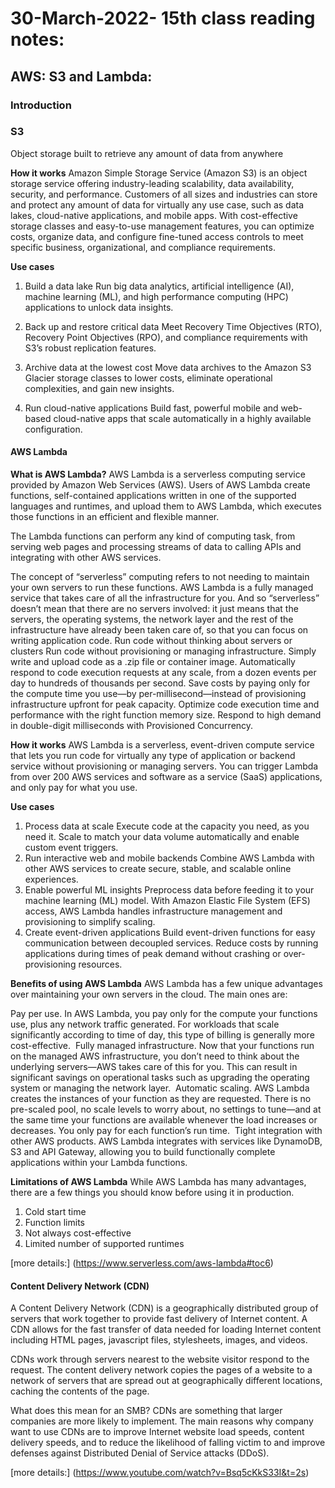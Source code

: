 # 30-March-2022- 15th class reading notes:

## AWS: S3 and Lambda:

### **Introduction**

### S3

Object storage built to retrieve any amount of data from anywhere

**How it works**
Amazon Simple Storage Service (Amazon S3) is an object storage service offering industry-leading scalability, data availability, security, and performance. Customers of all sizes and industries can store and protect any amount of data for virtually any use case, such as data lakes, cloud-native applications, and mobile apps. With cost-effective storage classes and easy-to-use management features, you can optimize costs, organize data, and configure fine-tuned access controls to meet specific business, organizational, and compliance requirements.

**Use cases**

1. Build a data lake
  Run big data analytics, artificial intelligence (AI), machine learning (ML), and high performance computing (HPC) applications to unlock data insights.

2. Back up and restore critical data
  Meet Recovery Time Objectives (RTO), Recovery Point Objectives (RPO), and compliance requirements with S3’s robust replication features.

3. Archive data at the lowest cost
  Move data archives to the Amazon S3 Glacier storage classes to lower costs, eliminate operational complexities, and gain new insights.  

4. Run cloud-native applications
  Build fast, powerful mobile and web-based cloud-native apps that scale automatically in a highly available configuration.

#### AWS Lambda

**What is AWS Lambda?**
AWS Lambda is a serverless computing service provided by Amazon Web Services (AWS). Users of AWS Lambda create functions, self-contained applications written in one of the supported languages and runtimes, and upload them to AWS Lambda, which executes those functions in an efficient and flexible manner.

The Lambda functions can perform any kind of computing task, from serving web pages and processing streams of data to calling APIs and integrating with other AWS services.

The concept of “serverless” computing refers to not needing to maintain your own servers to run these functions. AWS Lambda is a fully managed service that takes care of all the infrastructure for you. And so “serverless” doesn’t mean that there are no servers involved: it just means that the servers, the operating systems, the network layer and the rest of the infrastructure have already been taken care of, so that you can focus on writing application code.
Run code without thinking about servers or clusters
Run code without provisioning or managing infrastructure. Simply write and upload code as a .zip file or container image.
Automatically respond to code execution requests at any scale, from a dozen events per day to hundreds of thousands per second.
Save costs by paying only for the compute time you use—by per-millisecond—instead of provisioning infrastructure upfront for peak capacity.
Optimize code execution time and performance with the right function memory size. Respond to high demand in double-digit milliseconds with Provisioned Concurrency.

**How it works**
AWS Lambda is a serverless, event-driven compute service that lets you run code for virtually any type of application or backend service without provisioning or managing servers. You can trigger Lambda from over 200 AWS services and software as a service (SaaS) applications, and only pay for what you use.

**Use cases**

1. Process data at scale
    Execute code at the capacity you need, as you need it. Scale to match your data volume automatically and enable custom event triggers.
2. Run interactive web and mobile backends
    Combine AWS Lambda with other AWS services to create secure, stable, and scalable online experiences.
3. Enable powerful ML insights
    Preprocess data before feeding it to your machine learning (ML) model. With Amazon Elastic File System (EFS) access, AWS Lambda handles infrastructure management and provisioning to simplify scaling.
4. Create event-driven applications
    Build event-driven functions for easy communication between decoupled services. Reduce costs by running applications during times of peak demand without crashing or over-provisioning resources.

**Benefits of using AWS Lambda**
AWS Lambda has a few unique advantages over maintaining your own servers in the cloud. The main ones are:

Pay per use. In AWS Lambda, you pay only for the compute your functions use, plus any network traffic generated. For workloads that scale significantly according to time of day, this type of billing is generally more cost-effective.
‍
Fully managed infrastructure. Now that your functions run on the managed AWS infrastructure, you don’t need to think about the underlying servers—AWS takes care of this for you. This can result in significant savings on operational tasks such as upgrading the operating system or managing the network layer.
‍
Automatic scaling. AWS Lambda creates the instances of your function as they are requested. There is no pre-scaled pool, no scale levels to worry about, no settings to tune—and at the same time your functions are available whenever the load increases or decreases. You only pay for each function’s run time.
‍
Tight integration with other AWS products. AWS Lambda integrates with services like DynamoDB, S3 and API Gateway, allowing you to build functionally complete applications within your Lambda functions.

**Limitations of AWS Lambda**
While AWS Lambda has many advantages, there are a few things you should know before using it in production.
1. Cold start time
2. Function limits
3. Not always cost-effective
4. Limited number of supported runtimes

[more details:] (https://www.serverless.com/aws-lambda#toc6)


#### Content Delivery Network (CDN)

A Content Delivery Network (CDN) is a geographically distributed group of servers that work together to provide fast delivery of Internet content. A CDN allows for the fast transfer of data needed for loading Internet content including HTML pages, javascript files, stylesheets, images, and videos.

CDNs work through servers nearest to the website visitor respond to the request. The content delivery network copies the pages of a website to a network of servers that are spread out at geographically different locations, caching the contents of the page. 

What does this mean for an SMB?
CDNs are something that larger companies are more likely to implement. The main reasons why company want to use CDNs are to improve Internet website load speeds, content delivery speeds, and to reduce the likelihood of falling victim to and improve defenses against Distributed Denial of Service attacks (DDoS).

[more details:] (https://www.youtube.com/watch?v=Bsq5cKkS33I&t=2s)